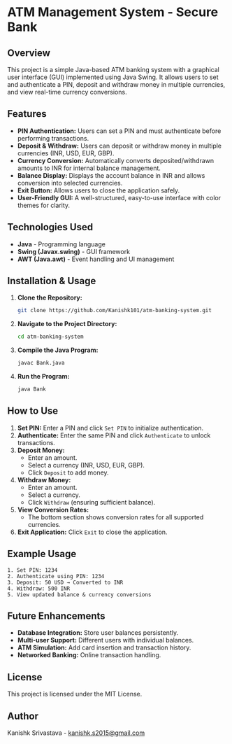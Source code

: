# ATM Management System - Secure Bank

## Overview

This project is a simple Java-based ATM banking system with a graphical user interface (GUI) implemented using Java Swing. It allows users to set and authenticate a PIN, deposit and withdraw money in multiple currencies, and view real-time currency conversions.

## Features

- **PIN Authentication:** Users can set a PIN and must authenticate before performing transactions.
- **Deposit & Withdraw:** Users can deposit or withdraw money in multiple currencies (INR, USD, EUR, GBP).
- **Currency Conversion:** Automatically converts deposited/withdrawn amounts to INR for internal balance management.
- **Balance Display:** Displays the account balance in INR and allows conversion into selected currencies.
- **Exit Button:** Allows users to close the application safely.
- **User-Friendly GUI:** A well-structured, easy-to-use interface with color themes for clarity.

## Technologies Used

- **Java** - Programming language
- **Swing (Javax.swing)** - GUI framework
- **AWT (Java.awt)** - Event handling and UI management

## Installation & Usage

1. **Clone the Repository:**
   ```sh
   git clone https://github.com/Kanishk101/atm-banking-system.git
   ```
2. **Navigate to the Project Directory:**
   ```sh
   cd atm-banking-system
   ```
3. **Compile the Java Program:**
   ```sh
   javac Bank.java
   ```
4. **Run the Program:**
   ```sh
   java Bank
   ```

## How to Use

1. **Set PIN:** Enter a PIN and click `Set PIN` to initialize authentication.
2. **Authenticate:** Enter the same PIN and click `Authenticate` to unlock transactions.
3. **Deposit Money:**
   - Enter an amount.
   - Select a currency (INR, USD, EUR, GBP).
   - Click `Deposit` to add money.
4. **Withdraw Money:**
   - Enter an amount.
   - Select a currency.
   - Click `Withdraw` (ensuring sufficient balance).
5. **View Conversion Rates:**
   - The bottom section shows conversion rates for all supported currencies.
6. **Exit Application:** Click `Exit` to close the application.

## Example Usage

```
1. Set PIN: 1234
2. Authenticate using PIN: 1234
3. Deposit: 50 USD → Converted to INR
4. Withdraw: 500 INR
5. View updated balance & currency conversions
```

## Future Enhancements

- **Database Integration:** Store user balances persistently.
- **Multi-user Support:** Different users with individual balances.
- **ATM Simulation:** Add card insertion and transaction history.
- **Networked Banking:** Online transaction handling.

## License

This project is licensed under the MIT License.

## Author

Kanishk Srivastava - [kanishk.s2015@gmail.com](mailto\:kanishk.s2015@gmail.com)

